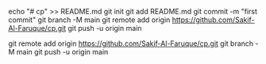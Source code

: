 echo "# cp" >> README.md
git init
git add README.md
git commit -m "first commit"
git branch -M main
git remote add origin https://github.com/Sakif-Al-Faruque/cp.git
git push -u origin main

git remote add origin https://github.com/Sakif-Al-Faruque/cp.git
git branch -M main
git push -u origin main